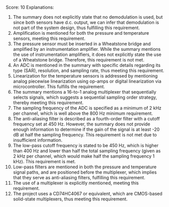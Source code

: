 Score: 10
Explanations: 
1. The summary does not explicitly state that no demodulation is used, but since both sensors have d.c. output, we can infer that demodulation is not part of the system design, thus fulfilling this requirement.
2. Amplification is mentioned for both the pressure and temperature sensors, meeting this requirement.
3. The pressure sensor must be inserted in a Wheatstone bridge and amplified by an instrumentation amplifier. While the summary mentions the use of instrumentation amplifiers, it does not explicitly state the use of a Wheatstone bridge. Therefore, this requirement is not met.
4. An ADC is mentioned in the summary with specific details regarding its type (SAR), resolution, and sampling rate, thus meeting this requirement.
5. Linearization for the temperature sensors is addressed by mentioning analog piecewise linearization using op-amps or digital linearization via microcontroller. This fulfills the requirement.
6. The summary mentions a 16-to-1 analog multiplexer that sequentially selects signals, which suggests a sequential sampling order strategy, thereby meeting this requirement.
7. The sampling frequency of the ADC is specified as a minimum of 2 kHz per channel, which is well above the 800 Hz minimum requirement.
8. The anti-aliasing filter is described as a fourth-order filter with a cutoff frequency set at 450 Hz. However, the summary does not provide enough information to determine if the gain of the signal is at least -20 dB at half the sampling frequency. This requirement is not met due to insufficient information.
9. The low-pass cutoff frequency is stated to be 450 Hz, which is higher than 400 Hz and lower than half the total sampling frequency (given as 2 kHz per channel, which would make half the sampling frequency 1 kHz). This requirement is met.
10. Low-pass filters are mentioned in both the pressure and temperature signal paths, and are positioned before the multiplexer, which implies that they serve as anti-aliasing filters, fulfilling this requirement.
11. The use of a multiplexer is explicitly mentioned, meeting this requirement.
12. The project uses a CD74HC4067 or equivalent, which are CMOS-based solid-state multiplexers, thus meeting this requirement.